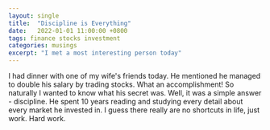 ```yaml
---
layout: single
title:  "Discipline is Everything"
date:   2022-01-01 11:00:00 +0800
tags: finance stocks investment
categories: musings
excerpt: "I met a most interesting person today"
---
```


I had dinner with one of my wife's friends today. He mentioned he managed to
double his salary by trading stocks. What an accomplishment! So naturally I
wanted to know what his secret was. Well, it was a simple answer - discipline.
He spent 10 years reading and studying every detail about every market he
invested in. I guess there really are no shortcuts in life, just work. Hard
work.